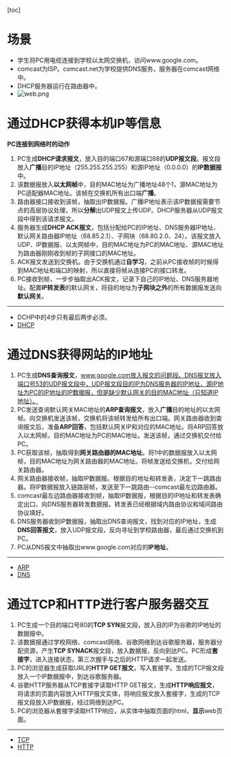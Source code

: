 [toc]
# 场景 #
- 学生将PC用电缆连接到学校以太网交换机，访问www.google.com。
- comcast为ISP。comcast.net为学校提供DNS服务，服务器在comcast网络中。
- DHCP服务器运行在路由器中。
- ![web.png](https://i.imgur.com/2njY3KX.png)

# 通过DHCP获得本机IP等信息 #
**PC连接到网络时的动作**


1. PC生成**DHCP请求报文**，放入目的端口67和源端口68的**UDP报文段**。报文段放入**广播**目的IP地址（255.255.255.255）和源IP地址（0.0.0.0）的**IP数据报**中。
2. 该数据报放入**以太网帧**中，目的MAC地址为广播地址48个1，源MAC地址为PC适配器MAC地址。该帧在交换机所有出口端**广播**。
3. 路由器接口接收到该帧，抽取出IP数据报。广播IP地址表示该IP数据报需要节点的高层协议处理，所以**分解**出UDP报文上传UDP。DHCP服务器从UDP报文段中得到该请求报文。
4. 服务器生成**DHCP ACK报文**，包括分配给PC的IP地址、DNS服务器IP地址、默认网关路由器IP地址（68.85.2.1）、子网块（68.80.2.0、24）。该报文放入UDP、IP数据报、以太网帧中，目的MAC地址为PC的MAC地址、源MAC地址为路由器刚刚收到帧的子网接口的MAC地址。
5. ACK报文发送到交换机。由于交换机通过**自学习**，之前从PC接收帧的时候得到MAC地址和端口的映射，所以直接将帧从连接PC的接口转发。
6. PC接收到帧，一步步抽取出ACK报文，记录下自己的IP地址、DNS服务器地址。配置**IP转发表**的默认网关，将目的地址为**子网块之外**的所有数据报发送向**默认网关**。

----------

- DCHP中的4步只有最后两步必须。
- [DHCP](http://blog.csdn.net/qq_40369829/article/details/78794793#dhcp)

# 通过DNS获得网站的IP地址 #
1. PC生成**DNS查询报文**，www.google.com放入报文的问题段。DNS报文放入端口号53的UDP报文段中，UDP报文段目的IP为DNS服务器的IP地址，源IP地址为PC的IP地址的IP数据报，但是缺少默认网关的目的MAC地址（只知道IP地址）。
2. PC发送查询默认网关MAC地址的**ARP查询报文**，放入**广播**目的地址的以太网帧。向交换机发送该帧，交换机将该帧转发给所有出口端。网关路由器收到查询报文后，准备**ARP回答**，包括默认网关IP和对应的MAC地址。将ARP回答放入以太网帧，目的MAC地址为PC的MAC地址。发送该帧，通过交换机交付给PC。
3. PC获取该帧，抽取得到**网关路由器的MAC地址**。将1中的数据报放入以太网帧，目的MAC地址为网关路由器的MAC地址。将帧发送给交换机，交付给网关路由器。
4. 网关路由器接收帧，抽取IP数据报。根据目的地址和转发表，决定下一跳路由器。将IP数据报放入链路层帧，发送至下一跳路由--comcast最左边路由器。
5. comcast最左边路由器接收到帧，抽取IP数据报，根据目的IP地址和转发表确定出口，向DNS服务器转发数据报。转发表已经根据域内路由协议和域间路由协议填好。
6. DNS服务器收到IP数据报，抽取出DNS查询报文，找到对应的IP地址，生成**DNS回答报文**，放入UDP报文段，反向寻址到学校路由器，最后通过交换机到PC。
7. PC从DNS报文中抽取出www.google.com对应的**IP地址**。


----------
- [ARP](http://blog.csdn.net/qq_40369829/article/details/78833942#arp)
- [DNS](http://blog.csdn.net/qq_40369829/article/details/78554170#dns)

# 通过TCP和HTTP进行客户服务器交互 #
1. PC生成一个目的端口号80的**TCP SYN**报文段，放入目的IP为谷歌的IP地址的数据报中。
2. 该数据报通过学校网络、comcast网络、谷歌网络到达谷歌服务器，服务器分配资源，产生**TCP SYNACK**报文段，放入数据报，反向到达PC。PC形成**套接字**，进入连接状态，第三次握手与之后的HTTP请求一起发送。
3. PC的浏览器生成获取URL的**HTTP GET报文**，写入套接字。生成的TCP报文段放入一个IP数据报中，到达谷歌服务器。
4. 谷歌HTTP服务器从TCP套接字读取HTTP GET报文，生成**HTTP响应报文**，将请求的页面内容放入HTTP报文实体，将响应报文放入套接字，生成的TCP报文段放入IP数据报，经过网络到达PC。
5. PC的浏览器从套接字读取HTTP响应，从实体中抽取页面的html，**显示**web页面。


----------

- [TCP](http://blog.csdn.net/qq_40369829/article/details/78670789#tcp连接管理)
- [HTTP](http://blog.csdn.net/qq_40369829/article/details/78554170#http)